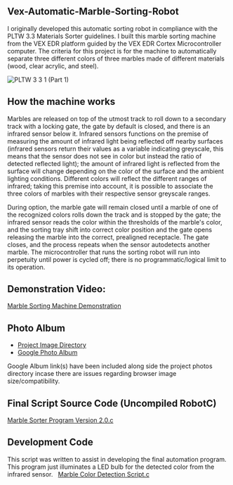 ## Vex-Automatic-Marble-Sorting-Robot
I originally developed this automatic sorting robot in compliance with the PLTW 3.3 Materials Sorter guidelines. I built this marble sorting machine from the VEX EDR platform guided by the VEX EDR Cortex Microcontroller computer. The criteria for this project is for the machine to automatically separate three different colors of three marbles made of different materials (wood, clear acrylic, and steel). 

![PLTW 3 3 1 (Part 1)](https://user-images.githubusercontent.com/100094056/193431783-90d63613-5928-450c-a24a-9ffd0606ca0c.JPG)

## How the machine works
Marbles are released on top of the utmost track to roll down to a secondary track with a locking gate, the gate by default is closed, and there is an infrared sensor below it. Infrared sensors functions on the premise of measuring the amount of infrared light being reflected off nearby surfaces (infrared sensors return their values as a variable indicating greyscale, this means that the sensor does not see in color but instead the ratio of detected reflected light); the amount of infrared light is reflected from the surface will change depending on the color of the surface and the ambient lighting conditions. Different colors will reflect the different ranges of infrared; taking this premise into account, it is possible to associate the three colors of marbles with their respective sensor greyscale ranges. 

During option, the marble gate will remain closed until a marble of one of the recognized colors rolls down the track and is stopped by the gate; the infrared sensor reads the color within the thresholds of the marble's color, and the sorting tray shift into correct color position and the gate opens releasing the marble into the correct, prealigned receptacle. The gate closes, and the process repeats when the sensor autodetects another marble. The microcontroller that runs the sorting robot will run into perpetuity until power is cycled off; there is no programmatic/logical limit to its operation. 

## Demonstration Video:
[Marble Sorting Machine Demonstration](https://youtu.be/pG1oyW3Acg8)

## Photo Album
  * [Project Image Directory](https://github.com/Austin-Daigle/Vex-Automatic-Marble-Sorting-Robot/tree/main/ProjectPhotos)
  * [Google Photo Album](https://photos.app.goo.gl/zmqFyDaRjab8gpZy7)


Google Album link(s) have been included along side the project photos directory incase there are issues regarding browser image size/compatibility.

## Final Script Source Code (Uncompiled RobotC)
[Marble Sorter Program Version 2.0.c](https://github.com/Austin-Daigle/Vex-Automatic-Marble-Sorting-Robot/blob/main/Marble%20Sorter%20Program%20Version%202.0.c)

## Development Code
This script was written to assist in developing the final automation program. This program just illuminates a LED bulb for the detected color from the infrared sensor.  
[Marble Color Detection Script.c](https://github.com/Austin-Daigle/Vex-Automatic-Marble-Sorting-Robot/blob/main/Marble%20Color%20Detection%20script%20Concept.c)
